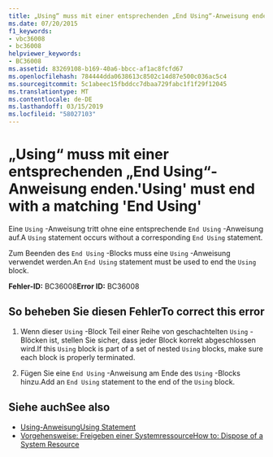 ```yaml
---
title: „Using“ muss mit einer entsprechenden „End Using“-Anweisung enden.
ms.date: 07/20/2015
f1_keywords:
- vbc36008
- bc36008
helpviewer_keywords:
- BC36008
ms.assetid: 83269108-b169-40a6-bbcc-af1ac8fcfd67
ms.openlocfilehash: 784444dda0638613c8502c14d87e500c036ac5c4
ms.sourcegitcommit: 5c1abeec15fbddcc7dbaa729fabc1f1f29f12045
ms.translationtype: MT
ms.contentlocale: de-DE
ms.lasthandoff: 03/15/2019
ms.locfileid: "58027103"
---
```

# <a name="using-must-end-with-a-matching-end-using"></a><span data-ttu-id="fa4c6-102">„Using“ muss mit einer entsprechenden „End Using“-Anweisung enden.</span><span class="sxs-lookup"><span data-stu-id="fa4c6-102">'Using' must end with a matching 'End Using'</span></span>
<span data-ttu-id="fa4c6-103">Eine `Using` -Anweisung tritt ohne eine entsprechende `End Using` -Anweisung auf.</span><span class="sxs-lookup"><span data-stu-id="fa4c6-103">A `Using` statement occurs without a corresponding `End Using` statement.</span></span>  
  
 <span data-ttu-id="fa4c6-104">Zum Beenden des `End Using` -Blocks muss eine `Using` -Anweisung verwendet werden.</span><span class="sxs-lookup"><span data-stu-id="fa4c6-104">An `End Using` statement must be used to end the `Using` block.</span></span>  
  
 <span data-ttu-id="fa4c6-105">**Fehler-ID:** BC36008</span><span class="sxs-lookup"><span data-stu-id="fa4c6-105">**Error ID:** BC36008</span></span>  
  
## <a name="to-correct-this-error"></a><span data-ttu-id="fa4c6-106">So beheben Sie diesen Fehler</span><span class="sxs-lookup"><span data-stu-id="fa4c6-106">To correct this error</span></span>  
  
1.  <span data-ttu-id="fa4c6-107">Wenn dieser `Using` -Block Teil einer Reihe von geschachtelten `Using` -Blöcken ist, stellen Sie sicher, dass jeder Block korrekt abgeschlossen wird.</span><span class="sxs-lookup"><span data-stu-id="fa4c6-107">If this `Using` block is part of a set of nested `Using` blocks, make sure each block is properly terminated.</span></span>  
  
2.  <span data-ttu-id="fa4c6-108">Fügen Sie eine `End Using` -Anweisung am Ende des `Using` -Blocks hinzu.</span><span class="sxs-lookup"><span data-stu-id="fa4c6-108">Add an `End Using` statement to the end of the `Using` block.</span></span>  
  
## <a name="see-also"></a><span data-ttu-id="fa4c6-109">Siehe auch</span><span class="sxs-lookup"><span data-stu-id="fa4c6-109">See also</span></span>

- [<span data-ttu-id="fa4c6-110">Using-Anweisung</span><span class="sxs-lookup"><span data-stu-id="fa4c6-110">Using Statement</span></span>](../../visual-basic/language-reference/statements/using-statement.md)
- [<span data-ttu-id="fa4c6-111">Vorgehensweise: Freigeben einer Systemressource</span><span class="sxs-lookup"><span data-stu-id="fa4c6-111">How to: Dispose of a System Resource</span></span>](../../visual-basic/programming-guide/language-features/control-flow/how-to-dispose-of-a-system-resource.md)
